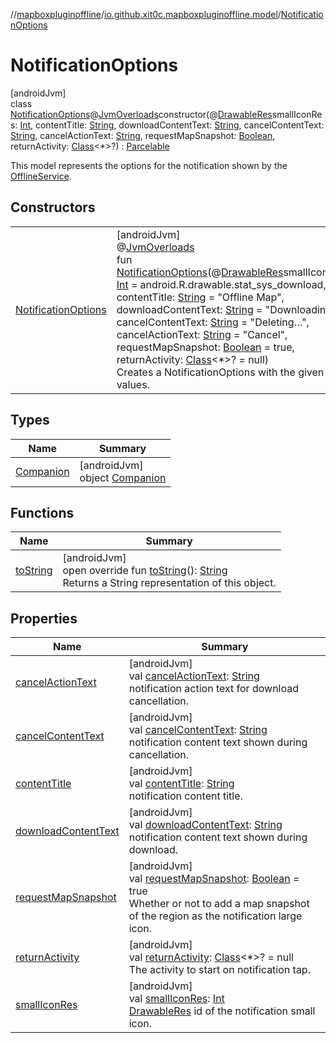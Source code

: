 //[mapboxpluginoffline](../../../index.md)/[io.github.xit0c.mapboxpluginoffline.model](../index.md)/[NotificationOptions](index.md)

# NotificationOptions

[androidJvm]\
class [NotificationOptions](index.md)@[JvmOverloads](https://kotlinlang.org/api/latest/jvm/stdlib/kotlin.jvm/-jvm-overloads/index.html)constructor(@[DrawableRes](https://developer.android.com/reference/kotlin/androidx/annotation/DrawableRes.html)smallIconRes: [Int](https://kotlinlang.org/api/latest/jvm/stdlib/kotlin/-int/index.html), contentTitle: [String](https://kotlinlang.org/api/latest/jvm/stdlib/kotlin/-string/index.html), downloadContentText: [String](https://kotlinlang.org/api/latest/jvm/stdlib/kotlin/-string/index.html), cancelContentText: [String](https://kotlinlang.org/api/latest/jvm/stdlib/kotlin/-string/index.html), cancelActionText: [String](https://kotlinlang.org/api/latest/jvm/stdlib/kotlin/-string/index.html), requestMapSnapshot: [Boolean](https://kotlinlang.org/api/latest/jvm/stdlib/kotlin/-boolean/index.html), returnActivity: [Class](https://developer.android.com/reference/kotlin/java/lang/Class.html)&lt;*&gt;?) : [Parcelable](https://developer.android.com/reference/kotlin/android/os/Parcelable.html)

This model represents the options for the notification shown by the [OfflineService](../../io.github.xit0c.mapboxpluginoffline/-offline-service/index.md).

## Constructors

| | |
|---|---|
| [NotificationOptions](-notification-options.md) | [androidJvm]<br>@[JvmOverloads](https://kotlinlang.org/api/latest/jvm/stdlib/kotlin.jvm/-jvm-overloads/index.html)<br>fun [NotificationOptions](-notification-options.md)(@[DrawableRes](https://developer.android.com/reference/kotlin/androidx/annotation/DrawableRes.html)smallIconRes: [Int](https://kotlinlang.org/api/latest/jvm/stdlib/kotlin/-int/index.html) = android.R.drawable.stat_sys_download, contentTitle: [String](https://kotlinlang.org/api/latest/jvm/stdlib/kotlin/-string/index.html) = "Offline Map", downloadContentText: [String](https://kotlinlang.org/api/latest/jvm/stdlib/kotlin/-string/index.html) = "Downloading…", cancelContentText: [String](https://kotlinlang.org/api/latest/jvm/stdlib/kotlin/-string/index.html) = "Deleting…", cancelActionText: [String](https://kotlinlang.org/api/latest/jvm/stdlib/kotlin/-string/index.html) = "Cancel", requestMapSnapshot: [Boolean](https://kotlinlang.org/api/latest/jvm/stdlib/kotlin/-boolean/index.html) = true, returnActivity: [Class](https://developer.android.com/reference/kotlin/java/lang/Class.html)&lt;*&gt;? = null)<br>Creates a NotificationOptions with the given values. |

## Types

| Name | Summary |
|---|---|
| [Companion](-companion/index.md) | [androidJvm]<br>object [Companion](-companion/index.md) |

## Functions

| Name | Summary |
|---|---|
| [toString](to-string.md) | [androidJvm]<br>open override fun [toString](to-string.md)(): [String](https://kotlinlang.org/api/latest/jvm/stdlib/kotlin/-string/index.html)<br>Returns a String representation of this object. |

## Properties

| Name | Summary |
|---|---|
| [cancelActionText](cancel-action-text.md) | [androidJvm]<br>val [cancelActionText](cancel-action-text.md): [String](https://kotlinlang.org/api/latest/jvm/stdlib/kotlin/-string/index.html)<br>notification action text for download cancellation. |
| [cancelContentText](cancel-content-text.md) | [androidJvm]<br>val [cancelContentText](cancel-content-text.md): [String](https://kotlinlang.org/api/latest/jvm/stdlib/kotlin/-string/index.html)<br>notification content text shown during cancellation. |
| [contentTitle](content-title.md) | [androidJvm]<br>val [contentTitle](content-title.md): [String](https://kotlinlang.org/api/latest/jvm/stdlib/kotlin/-string/index.html)<br>notification content title. |
| [downloadContentText](download-content-text.md) | [androidJvm]<br>val [downloadContentText](download-content-text.md): [String](https://kotlinlang.org/api/latest/jvm/stdlib/kotlin/-string/index.html)<br>notification content text shown during download. |
| [requestMapSnapshot](request-map-snapshot.md) | [androidJvm]<br>val [requestMapSnapshot](request-map-snapshot.md): [Boolean](https://kotlinlang.org/api/latest/jvm/stdlib/kotlin/-boolean/index.html) = true<br>Whether or not to add a map snapshot of the region as the notification large icon. |
| [returnActivity](return-activity.md) | [androidJvm]<br>val [returnActivity](return-activity.md): [Class](https://developer.android.com/reference/kotlin/java/lang/Class.html)&lt;*&gt;? = null<br>The activity to start on notification tap. |
| [smallIconRes](small-icon-res.md) | [androidJvm]<br>val [smallIconRes](small-icon-res.md): [Int](https://kotlinlang.org/api/latest/jvm/stdlib/kotlin/-int/index.html)<br>[DrawableRes](https://developer.android.com/reference/kotlin/androidx/annotation/DrawableRes.html) id of the notification small icon. |

